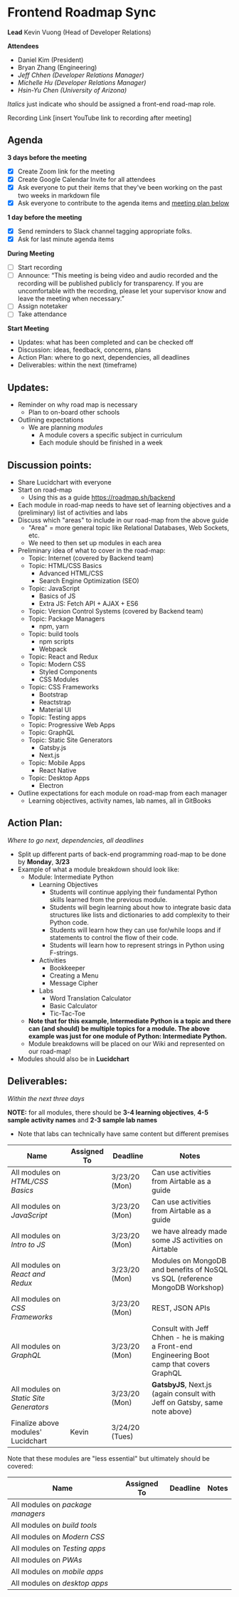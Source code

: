 # Frontend Roadmap Sync

**Lead**
Kevin Vuong (Head of Developer Relations)

**Attendees**

* Daniel Kim (President) 
* Bryan Zhang (Engineering)
* *Jeff Chhen (Developer Relations Manager)*
* *Michelle Hu (Developer Relations Manager)*
* *Hsin-Yu Chen (University of Arizona)* 

*Italics* just indicate who should be assigned a front-end road-map role. 

Recording Link
[insert YouTube link to recording after meeting]

## Agenda

**3 days before the meeting**

- [x] Create Zoom link for the meeting
- [x] Create Google Calendar Invite for all attendees
- [x] Ask everyone to put their items that they've been working on the past two weeks in markdown file
- [x] Ask everyone to contribute to the agenda items and [meeting plan below](https://github.com/shreyagupta98/people/blob/master/meeting_template.md#updates)

**1 day before the meeting**

- [x] Send reminders to Slack channel tagging appropriate folks. 
- [x] Ask for last minute agenda items

**During Meeting**

- [ ] Start recording
- [ ] Announce:
  “This meeting is being video and audio recorded and the recording will be published publicly for transparency. If you are uncomfortable with the recording, please let your supervisor know and leave the meeting when necessary.”
- [ ] Assign notetaker
- [ ] Take attendance

**Start Meeting**

* Updates: what has been completed and can be checked off
* Discussion: ideas, feedback, concerns, plans
* Action Plan: where to go next, dependencies, all deadlines
* Deliverables: within the next (timeframe)

## Updates:

* Reminder on why road map is necessary
  * Plan to on-board other schools
* Outlining expectations
  * We are planning *modules* 
    * A module covers a specific subject in curriculum
    * Each module should be finished in a week

## Discussion points:

* Share Lucidchart with everyone
* Start on road-map
  * Using this as a guide https://roadmap.sh/backend
* Each module in road-map needs to have set of learning objectives and a (preliminary) list of activities and labs
* Discuss which "areas" to include in our road-map from the above guide
  * "Area" = more general topic like Relational Databases, Web Sockets, etc.
  * We need to then set up modules in each area
* Preliminary idea of what to cover in the road-map: 
  * Topic: Internet (covered by Backend team)
  * Topic: HTML/CSS Basics
    * Advanced HTML/CSS
    * Search Engine Optimization (SEO)
  * Topic: JavaScript
    * Basics of JS
    * Extra JS: Fetch API + AJAX + ES6
  * Topic: Version Control Systems (covered by Backend team)
  * Topic: Package Managers
    * npm, yarn
  * Topic: build tools
    * npm scripts
    * Webpack
  * Topic: React and Redux
  * Topic: Modern CSS
    * Styled Components
    * CSS Modules
  * Topic: CSS Frameworks
    * Bootstrap
    * Reactstrap
    * Material UI
  * Topic: Testing apps
  * Topic: Progressive Web Apps
  * Topic: GraphQL
  * Topic: Static Site Generators
    * Gatsby.js
    * Next.js
  * Topic: Mobile Apps
    * React Native
  * Topic: Desktop Apps
    * Electron
* Outline expectations for each module on road-map from each manager
  * Learning objectives, activity names, lab names, all in GitBooks

## Action Plan:

*Where to go next, dependencies, all deadlines*

* Split up different parts of back-end programming road-map to be done by **Monday**, **3/23**
* Example of what a module breakdown should look like:
  * Module: Intermediate Python
    * Learning Objectives
      * Students will continue applying their fundamental Python skills learned from the previous module.
      * Students will begin learning about how to integrate basic data structures like lists and dictionaries to add complexity to their Python code.
      * Students will learn how they can use for/while loops and if statements to control the flow of their code.
      * Students will learn how to represent strings in Python using F-strings.
    * Activities
      * Bookkeeper
      * Creating a Menu
      * Message Cipher
    * Labs
      * Word Translation Calculator
      * Basic Calculator
      * Tic-Tac-Toe
  * **Note that for this example, Intermediate Python is a topic and there can (and should) be multiple topics for a module. The above example was just for one module of Python: Intermediate Python.**
  * Module breakdowns will be placed on our Wiki and represented on our road-map!
* Modules should also be in **Lucidchart**

## Deliverables:

*Within the next three days*

**NOTE:** for all modules, there should be **3-4 learning objectives**, **4-5 sample activity names** and **2-3 sample lab names**

- Note that labs can technically have same content but different premises

| Name                                    | Assigned To | Deadline       | Notes                                                        |
| --------------------------------------- | ----------- | -------------- | ------------------------------------------------------------ |
| All modules on *HTML/CSS Basics*        |             | 3/23/20 (Mon)  | Can use activities from Airtable as a guide                  |
| All modules on *JavaScript*             |             | 3/23/20 (Mon)  | Can use activities from Airtable as a guide                  |
| All modules on *Intro to JS*            |             | 3/23/20 (Mon)  | we have already made some JS activities on Airtable          |
| All modules on *React and Redux*        |             | 3/23/20 (Mon)  | Modules on MongoDB and benefits of NoSQL vs SQL (reference MongoDB Workshop) |
| All modules on *CSS Frameworks*         |             | 3/23/20 (Mon)  | REST, JSON APIs                                              |
| All modules on *GraphQL*                |             | 3/23/20 (Mon)  | Consult with Jeff Chhen - he is making a Front-end Engineering Boot camp that covers GraphQL |
| All modules on *Static Site Generators* |             | 3/23/20 (Mon)  | **GatsbyJS**, Next.js (again consult with Jeff on Gatsby, same note above) |
| Finalize above modules' Lucidchart      | Kevin       | 3/24/20 (Tues) |                                                              |

Note that these modules are "less essential" but ultimately should be covered:

| Name                              | Assigned To | Deadline | Notes |
| --------------------------------- | ----------- | -------- | ----- |
| All modules on *package managers* |             |          |       |
| All modules on *build tools*      |             |          |       |
| All modules on *Modern CSS*       |             |          |       |
| All modules on *Testing apps*     |             |          |       |
| All modules on *PWAs*             |             |          |       |
| All modules on *mobile apps*      |             |          |       |
| All modules on *desktop apps*     |             |          |       |
